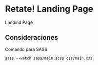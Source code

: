 # Retate! Landing Page
Landind Page

## Consideraciones
Comando para SASS
```
sass --watch sass/main.scss css/main.css
```
